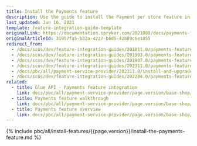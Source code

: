 ```yaml
---
title: Install the Payments feature
description: Use the guide to install the Payment per store feature in your project.
last_updated: Jun 16, 2021
template: feature-integration-guide-template
originalLink: https://documentation.spryker.com/2021080/docs/payments-feature-integration
originalArticleId: 31957fa5-b32a-4227-b6d5-42b89c6e1855
redirect_from:
  - /docs/scos/dev/feature-integration-guides/201811.0/payments-feature-integration.html
  - /docs/scos/dev/feature-integration-guides/201903.0/payments-feature-integration.html
  - /docs/scos/dev/feature-integration-guides/201907.0/payments-feature-integration.html
  - /docs/scos/dev/feature-integration-guides/202311.0/payments-feature-integration.html
  - /docs/pbc/all/payment-service-provider/202311.0/install-and-upgrade/install-the-payments-feature.html
  - /docs/scos/dev/feature-integration-guides/202204.0/payments-feature-integration.html
related:
  - title: Glue API - Payments feature integration
    link: docs/pbc/all/payment-service-provider/page.version/base-shop/install-and-upgrade/install-the-payments-glue-api.html
  - title: Payments feature walkthrough
    link: docs/pbc/all/payment-service-provider/page.version/base-shop/payments-feature-overview.html
  - title: Payments feature overview
    link: docs/pbc/all/payment-service-provider/page.version/base-shop/payments-feature-overview.html
---
```


{% include pbc/all/install-features/{{page.version}}/install-the-payments-feature.md %} <!-- To edit, see /_includes/pbc/all/install-features/202311.0/install-the-payments-feature.md -->
